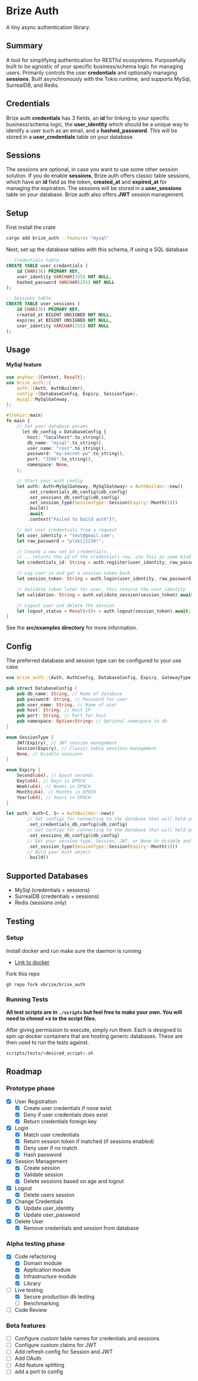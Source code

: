 # Brize Auth

A tiny async authentication library.

## Summary

A tool for simplifying authentication for RESTful ecosystems. Purposefully built to be agnostic of your specific business/schema logic for managing users. Primarily controls the user **credentials** and optionally managing **sessions**. Built asynchronously with the Tokio runtime, and supports MySql, SurrealDB, and Redis.

## Credentials

Brize auth **credentials** has 3 fields, an **id** for linking to your specific business/schema logic, the **user_identity** which should be a unique way to identify a user such as an email, and a **hashed_password**. This will be stored in a **user_credentials** table on your database.

## Sessions

The sessions are optional, in case you want to use some other session solution. If you do enable **sessions**, Brize auth offers classic table sessions, which have an **id** field as the token, **created_at** and **expired_at** for managing the expiration. The sessions will be stored in a **user_sessions** table on your database. Brize auth also offers **JWT** session management.

## Setup

First install the crate

```bash
cargo add brize_auth --features "mysql"
```

Next, set up the database tables with this schema, if using a SQL database

```sql
-- Credentials table
CREATE TABLE user_credentials (
    id CHAR(36) PRIMARY KEY,
    user_identity VARCHAR(255) NOT NULL,
    hashed_password VARCHAR(255) NOT NULL
);

-- Sessions table
CREATE TABLE user_sessions (
    id CHAR(36) PRIMARY KEY,
    created_at BIGINT UNSIGNED NOT NULL,
    expires_at BIGINT UNSIGNED NOT NULL,
    user_identity VARCHAR(255) NOT NULL
);
```

## Usage

#### MySql feature

```rust
use anyhow::{Context, Result};
use brize_auth::{
    auth::{Auth, AuthBuilder},
    config::{DatabaseConfig, Expiry, SessionType},
    mysql::MySqlGateway,
};

#[tokio::main]
fn main {
    // Set your database params
      let db_config = DatabaseConfig {
        host: "localhost".to_string(),
        db_name: "mysql".to_string(),
        user_name: "root".to_string(),
        password: "my-secret-pw".to_string(),
        port: "3306".to_string(),
        namespace: None,
    };

    // Start your auth config
    let auth: Auth<MySqlGateway, MySqlGateway> = AuthBuilder::new()
        .set_credentials_db_config(&db_config)
        .set_sessions_db_config(&db_config)
        .set_session_type(SessionType::Session(Expiry::Month(1)))
        .build()
        .await
        .context("Failed to build auth")?;

    // Get user credentials from a request
    let user_identity = "test@gmail.com";
    let raw_password = "plokij1234!";

    // Create a new set of credentials..
    // .. returns the id of the credentials row, use this as some kind of reference key on YOUR user table
    let credentials_id: String = auth.register(user_identity, raw_password).await?;

    // Log user in and get a session token back
    let session_token: String = auth.login(user_identity, raw_password).await?;

    // Validate token later for user, this returns the user_identity
    let validation: String = auth.validate_session(session_token).await?;

    // Logout user and delete the session
    let logout_status = Result<()> = auth.logout(session_token).await;
}
```

See the **src/examples directory** for more information.

## Config

The preferred database and session type can be configured to your use case.

```rust
use brize_auth::{Auth, AuthConfig, DatabaseConfig, Expiry, GatewayType, SessionType};

pub struct DatabaseConfig {
    pub db_name: String, // Name of database
    pub password: String, // Password for user
    pub user_name: String, // Name of user
    pub host: String, // Host IP
    pub port: String, // Port for host
    pub namespace: Option<String> // Optional namespace in db
}

enum SessionType {
    JWT(Expiry), // JWT session management
    Session(Expiry), // Classic table sessions management
    None, // Disable sessions
}

enum Expiry {
    Second(u64), // Epoch seconds
    Day(u64), // Days in EPOCH
    Week(u64), // Weeks in EPOCH
    Month(u64), // Months in EPOCH
    Year(u64), // Years in EPOCH
}

let auth: Auth<C, S> = AuthBuilder::new()
        // Set configs for connecting to the database that will hold your credentials table
        .set_credentials_db_config(&db_config)
        // Set configs for connecting to the database that will hold your sessions table
        .set_sessions_db_config(&db_config)
        // Set your session type, Session, JWT, or None to disable and the duration
        .set_session_type(SessionType::Session(Expiry::Month(1)))
        // Buld your Auth object
        .build()
```

## Supported Databases

- MySql (credentials + sessions)
- SurrealDB (credentials + sessions)
- Redis (sessions only)

## Testing

### Setup

Install docker and run make sure the daemon is running

- [Link to docker](https://docs.docker.com/engine/install/)

Fork this repo

```cli
gh repo fork xbrize/brize_auth
```

### Running Tests

**All test scripts are in `./scripts` but feel free to make your own. You will need to chmod +x to the script files.**

After giving permission to execute, simply run them. Each is designed to spin up docker containers that are hosting generic databases. These are then used to run the tests against.

```bash
scripts/tests/<desired_script>.sh
```

## Roadmap

### Prototype phase

- [x] User Registration
  - [x] Create user credentials if none exist
  - [x] Deny if user credentials does exist
  - [x] Return credentials foreign key
- [x] Login
  - [x] Match user credentials
  - [x] Return session token if matched (if sessions enabled)
  - [x] Deny user if no match
  - [x] Hash password
- [x] Session Management
  - [x] Create session
  - [x] Validate session
  - [x] Delete sessions based on age and logout
- [x] Logout
  - [x] Delete users session
- [x] Change Credentials
  - [x] Update user_identity
  - [x] Update user_password
- [x] Delete User
  - [x] Remove credentials and session from database

### Alpha testing phase

- [x] Code refactoring
  - [x] Domain module
  - [x] Application module
  - [x] Infrastructure module
  - [x] Library
- [ ] Live testing
  - [x] Secure production db testing
  - [ ] Benchmarking
- [ ] Code Review

### Beta features

- [ ] Configure custom table names for credentials and sessions
- [ ] Configure custom claims for JWT
- [ ] Add refresh config for Session and JWT
- [ ] Add OAuth
- [ ] Add feature splitting
- [ ] add a port to config
